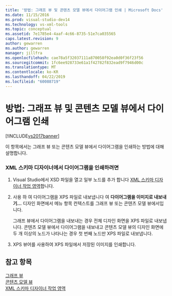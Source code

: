 ```yaml
---
title: '방법: 그래프 뷰 및 콘텐츠 모델 뷰에서 다이어그램 인쇄 | Microsoft Docs'
ms.date: 11/15/2016
ms.prod: visual-studio-dev14
ms.technology: vs-xml-tools
ms.topic: conceptual
ms.assetid: 7e1785e4-4aaf-4c66-8735-51e7ca035565
caps.latest.revision: 9
author: gewarren
ms.author: gewarren
manager: jillfra
ms.openlocfilehash: cae78a5f32037111a870058f92ea0d0f36f23f56
ms.sourcegitcommit: 1fc6ee928733e61a1f42782f832ead9f7946d00c
ms.translationtype: MT
ms.contentlocale: ko-KR
ms.lasthandoff: 04/22/2019
ms.locfileid: "60088719"
---
```

# <a name="how-to-print-diagrams-from-the-graph-view-and-the-content-model-view"></a>방법: 그래프 뷰 및 콘텐츠 모델 뷰에서 다이어그램 인쇄
[!INCLUDE[vs2017banner](../includes/vs2017banner.md)]

이 항목에서는 그래프 뷰 또는 콘텐츠 모델 뷰에서 다이어그램을 인쇄하는 방법에 대해 설명합니다.  
  
### <a name="to-print-diagrams-from-the-xml-schema-designer"></a>XML 스키마 디자이너에서 다이어그램을 인쇄하려면  
  
1. Visual Studio에서 XSD 파일을 열고 일부 노드를 추가 합니다 [XML 스키마 디자이너 작업 영역](../xml-tools/xml-schema-designer-workspace.md)합니다.  
  
2. 사용 하 여 다이어그램을 XPS 파일로 내보냅니다 여 **다이어그램을 이미지로 내보내기...** 디자인 화면에서 메뉴 항목 컨텍스트를 그래프 뷰 또는 콘텐츠 모델 뷰에서입니다.  
  
     그래프 뷰에서 다이어그램을 내보내는 경우 전체 디자인 화면을 XPS 파일로 내보냅니다. 콘텐츠 모델 뷰에서 다이어그램을 내보내고 콘텐츠 모델 뷰의 디자인 화면에 두 개 이상의 노드가 나타나는 경우 첫 번째 노드만 XPS 파일로 내보냅니다.  
  
3. XPS 뷰어를 사용하여 XPS 파일에서 저장된 이미지를 인쇄합니다.  
  
## <a name="see-also"></a>참고 항목  
 [그래프 뷰](../xml-tools/graph-view.md)   
 [콘텐츠 모델 뷰](../xml-tools/content-model-view.md)   
 [XML 스키마 디자이너 작업 영역](../xml-tools/xml-schema-designer-workspace.md)
